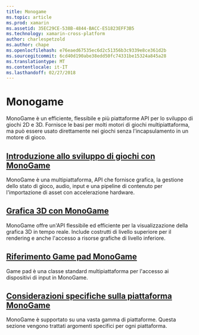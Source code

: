 ```yaml
---
title: Monogame
ms.topic: article
ms.prod: xamarin
ms.assetid: 35EC29CE-538B-4844-BACC-E51823EFF3B5
ms.technology: xamarin-cross-platform
author: charlespetzold
ms.author: chape
ms.openlocfilehash: e76eaed67535ec6d2c51356b3c9339e8ce361d2b
ms.sourcegitcommit: 6cd40d190abe38edd50fc74331be15324a845a28
ms.translationtype: MT
ms.contentlocale: it-IT
ms.lasthandoff: 02/27/2018
---
```

# <a name="monogame"></a>Monogame

MonoGame è un efficiente, flessibile e più piattaforme API per lo sviluppo di giochi 2D e 3D. Fornisce le basi per molti motori di giochi multipiattaforma, ma può essere usato direttamente nei giochi senza l'incapsulamento in un motore di gioco.

## <a name="introduction-to-game-development-with-monogamegraphics-gamesmonogameintroductionindexmd"></a>[Introduzione allo sviluppo di giochi con MonoGame](~/graphics-games/monogame/introduction/index.md)

MonoGame è una multipiattaforma, API che fornisce grafica, la gestione dello stato di gioco, audio, input e una pipeline di contenuto per l'importazione di asset con accelerazione hardware.

## <a name="3d-graphics-with-monogamegraphics-gamesmonogame3dindexmd"></a>[Grafica 3D con MonoGame](~/graphics-games/monogame/3d/index.md)

MonoGame offre un'API flessibile ed efficiente per la visualizzazione della grafica 3D in tempo reale. Include costrutti di livello superiore per il rendering e anche l'accesso a risorse grafiche di livello inferiore.

## <a name="monogame-gamepad-referencegraphics-gamesmonogameinputmd"></a>[Riferimento Game pad MonoGame](~/graphics-games/monogame/input.md)

Game pad è una classe standard multipiattaforma per l'accesso ai dispositivi di input in MonoGame.

## <a name="monogame-platform-specific-considerationsgraphics-gamesmonogameplatformsindexmd"></a>[Considerazioni specifiche sulla piattaforma MonoGame](~/graphics-games/monogame/platforms/index.md)

MonoGame è supportato su una vasta gamma di piattaforme. Questa sezione vengono trattati argomenti specifici per ogni piattaforma.
